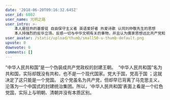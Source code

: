 ```yaml
---
date: '2018-06-20T09:16:32.645Z'
user_id: 6082
user_name: 光明之路
user_intro: >-
    本人是狂热的基督徒 自由保守主义者 英语爱好者 热爱诗歌 认同刘仲敬先生的思想         
    本人持强烈的反华立场，反感一切与中华文明有关的事物，并且认为儒家思想远比共产党和伊斯兰更加邪恶，所以反华不反共
user_avatar: /static/upload/thumb/small50-u-thumb-default.png
upvote: 0
downvote: 0
comments: []
---
```


“中华人民共和国”是一个伪装成共产党政权的封建王朝。  “中华人民共和国”名为共和国，实际却既没有共和，也不是一个现代国家。党大于国，党高于国 ；这就决定了这只能是一个党国。 这个党虽名为共产党，但却早已背离了马克思主义，沦落为一个中国式的封建统治集团。所以，‘中华人民共和国’表面上看是一个红色党国，实际上与明朝、清朝并没有本质区别。
